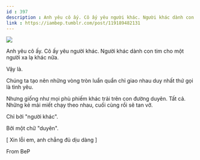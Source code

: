 ```yaml
---
id : 397
description : Anh yêu cô ấy. Cô ấy yêu người khác. Người khác dành con tim cho một người xa lạ khác nữa.
link : https://iambep.tumblr.com/post/119189482131
---
```


![](https://64.media.tumblr.com/1c5983e3bb079a2a9fb521642d2fec10/tumblr_nohyg3Sdta1u3a9rjo1_500.jpg)

Anh yêu cô ấy. Cô ấy yêu người khác. Người khác dành con tim cho một người
xa lạ khác nữa.

Vậy là.

Chúng ta tạo nên những vòng tròn luẩn quẩn chỉ giao nhau duy nhất thứ gọi
là tình yêu.

Nhưng giống như mọi phù phiếm khác trải trên con đường duyên. Tất cả. Những
kẻ mải miết chạy theo nhau, cuối cùng rồi sẽ tan vỡ.

Chỉ bởi "người khác".

Bởi một chữ "duyên".

[ Xin lỗi em, anh chẳng đủ dịu dàng ]

From BeP